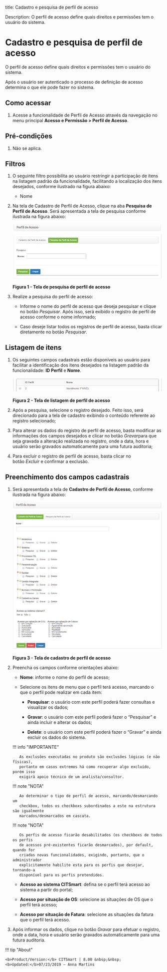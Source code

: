 title: Cadastro e pesquisa de perfil de acesso

Description: O perfil de acesso define quais direitos e permissões tem o usuário do sistema.

# Cadastro e pesquisa de perfil de acesso

O perfil de acesso define quais direitos e permissões tem o usuário do sistema.

Após o usuário ser autenticado o processo de definição de acesso determina o que
ele pode fazer no sistema.

Como acessar
------------

1.  Acesse a funcionalidade de Perfil de Acesso através da navegação no menu
    principal **Acesso e Permissão > Perfil de Acesso**.

Pré-condições
------------

1.  Não se aplica.

Filtros
-------

1.  O seguinte filtro possibilita ao usuário restringir a participação de itens
    na listagem padrão da funcionalidade, facilitando a localização dos itens
    desejados, conforme ilustrado na figura abaixo:

    -   Nome

2.  Na tela de Cadastro de Perfil de Acesso, clique na aba **Pesquisa de Perfil
    de Acesso**. Será apresentada a tela de pesquisa conforme ilustrada na
    figura abaixo:

    ![Criar](images/profile-1.png)
    
    **Figura 1 - Tela de pesquisa de perfil de acesso**

3.  Realize a pesquisa do perfil de acesso:

    -   Informe o nome do perfil de acesso que deseja pesquisar e clique no
    botão *Pesquisar*. Após isso, será exibido o registro de perfil de acesso
    conforme o nome informado;

    -   Caso deseje listar todos os registros de perfil de acesso, basta clicar
    diretamente no botão *Pesquisar*.

Listagem de itens
----------------

1.  Os seguintes campos cadastrais estão disponíveis ao usuário para facilitar a
    identificação dos itens desejados na listagem padrão da funcionalidade: **ID
    Perfil** e **Nome**.

    ![Criar](images/profile-2.png)
    
    **Figura 2 - Tela de listagem de perfil de acesso**

2.  Após a pesquisa, selecione o registro desejado. Feito isso, será direcionado
    para a tela de cadastro exibindo o conteúdo referente ao registro
    selecionado;

3.  Para alterar os dados do registro de perfil de acesso, basta modificar as
    informações dos campos desejados e clicar no botão *Gravar*para que seja
    gravada a alteração realizada no registro, onde a data, hora e usuário serão
    gravados automaticamente para uma futura auditoria;

4.  Para excluir o registro de perfil de acesso, basta clicar no
    botão *Excluir* e confirmar a exclusão.

Preenchimento dos campos cadastrais
----------------------------------

1.  Será apresentada a tela de **Cadastro de Perfil de Acesso**, conforme
    ilustrada na figura abaixo:

    ![Criar](images/profile-3.png)
    
    **Figura 3 - Tela de cadastro de perfil de acesso**

2.  Preencha os campos conforme orientações abaixo:

    -   **Nome**: informe o nome do perfil de acesso;

    -   Selecione os itens de menu que o perfil terá acesso, marcando o que o
        perfil pode realizar em cada item:

        -   **Pesquisar**: o usuário com este perfil poderá fazer consultas e
            visualizar os dados;

        -   **Gravar**: o usuário com este perfil poderá fazer o “Pesquisar” e
            ainda incluir e alterar os dados;

        -   **Delete**: o usuário com este perfil poderá fazer o “Gravar” e
            ainda excluir os dados do sistema.

       !!! info "IMPORTANTE"

           As exclusões executadas no produto são exclusões lógicas (e não físicas),
           portanto em casos extremos há como recuperar algo excluído, porém isso
           exigirá apoio técnico de um analista/consultor.

       !!! note "NOTA"

           Ao determinar o tipo de perfil de acesso, marcando/desmarcando um
           checkbox, todos os checkboxs subordinados a este na estrutura são igualmente
           marcados/desmarcados em cascata.

       !!! note "NOTA"

           Os perfis de acesso ficarão desabilitados (os checkboxs de todos os perfis
           de acessos pré-existentes ficarão desmarcados), por default, quando for
           criadas novas funcionalidades, exigindo, portanto, que o administrador
           explicitamente habilite esta para os perfis que desejar, tornando-a
           disponível para os perfis pretendidos.

    -   **Acesso ao sistema CITSmart**: defina se o perfil terá acesso ao sistema a
    partir do portal;

    -   **Acesso por situação de OS**: selecione as situações de OS que o perfil
    terá acesso;

    -   **Acesso por situação de Fatura**: selecione as situações da fatura que o
    perfil terá acesso.

3.  Após informar os dados, clique no botão *Gravar* para efetuar o registro,
    onde a data, hora e usuário serão gravados automaticamente para uma futura
    auditoria.


!!! tip "About"

    <b>Product/Version:</b> CITSmart | 8.00 &nbsp;&nbsp;
    <b>Updated:</b>07/23/2019 – Anna Martins
